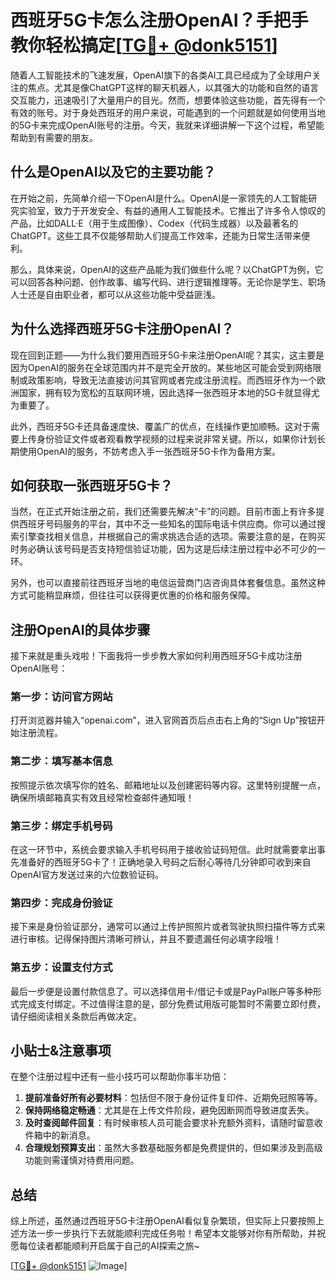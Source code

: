 # 西班牙5G卡怎么注册OpenAI？手把手教你轻松搞定[[TG💪+ @donk5151](https://t.me/s/donk5151)]

随着人工智能技术的飞速发展，OpenAI旗下的各类AI工具已经成为了全球用户关注的焦点。尤其是像ChatGPT这样的聊天机器人，以其强大的功能和自然的语言交互能力，迅速吸引了大量用户的目光。然而，想要体验这些功能，首先得有一个有效的账号。对于身处西班牙的用户来说，可能遇到的一个问题就是如何使用当地的5G卡来完成OpenAI账号的注册。今天，我就来详细讲解一下这个过程，希望能帮助到有需要的朋友。

## 什么是OpenAI以及它的主要功能？

在开始之前，先简单介绍一下OpenAI是什么。OpenAI是一家领先的人工智能研究实验室，致力于开发安全、有益的通用人工智能技术。它推出了许多令人惊叹的产品，比如DALL·E（用于生成图像）、Codex（代码生成器）以及最著名的ChatGPT。这些工具不仅能够帮助人们提高工作效率，还能为日常生活带来便利。

那么，具体来说，OpenAI的这些产品能为我们做些什么呢？以ChatGPT为例，它可以回答各种问题、创作故事、编写代码、进行逻辑推理等。无论你是学生、职场人士还是自由职业者，都可以从这些功能中受益匪浅。

## 为什么选择西班牙5G卡注册OpenAI？

现在回到正题——为什么我们要用西班牙5G卡来注册OpenAI呢？其实，这主要是因为OpenAI的服务在全球范围内并不是完全开放的。某些地区可能会受到网络限制或政策影响，导致无法直接访问其官网或者完成注册流程。而西班牙作为一个欧洲国家，拥有较为宽松的互联网环境，因此选择一张西班牙本地的5G卡就显得尤为重要了。

此外，西班牙5G卡还具备速度快、覆盖广的优点，在线操作更加顺畅。这对于需要上传身份验证文件或者观看教学视频的过程来说非常关键。所以，如果你计划长期使用OpenAI的服务，不妨考虑入手一张西班牙5G卡作为备用方案。

## 如何获取一张西班牙5G卡？

当然，在正式开始注册之前，我们还需要先解决“卡”的问题。目前市面上有许多提供西班牙号码服务的平台，其中不乏一些知名的国际电话卡供应商。你可以通过搜索引擎查找相关信息，并根据自己的需求挑选合适的选项。需要注意的是，在购买时务必确认该号码是否支持短信验证功能，因为这是后续注册过程中必不可少的一环。

另外，也可以直接前往西班牙当地的电信运营商门店咨询具体套餐信息。虽然这种方式可能稍显麻烦，但往往可以获得更优惠的价格和服务保障。

## 注册OpenAI的具体步骤

接下来就是重头戏啦！下面我将一步步教大家如何利用西班牙5G卡成功注册OpenAI账号：

### 第一步：访问官方网站
打开浏览器并输入“openai.com”，进入官网首页后点击右上角的“Sign Up”按钮开始注册流程。

### 第二步：填写基本信息
按照提示依次填写你的姓名、邮箱地址以及创建密码等内容。这里特别提醒一点，确保所填邮箱真实有效且经常检查邮件通知哦！

### 第三步：绑定手机号码
在这一环节中，系统会要求输入手机号码用于接收验证码短信。此时就需要拿出事先准备好的西班牙5G卡了！正确地录入号码之后耐心等待几分钟即可收到来自OpenAI官方发送过来的六位数验证码。

### 第四步：完成身份验证
接下来是身份验证部分，通常可以通过上传护照照片或者驾驶执照扫描件等方式来进行审核。记得保持图片清晰可辨认，并且不要遗漏任何必填字段哦！

### 第五步：设置支付方式
最后一步便是设置付款信息了。可以选择信用卡/借记卡或是PayPal账户等多种形式完成支付绑定。不过值得注意的是，部分免费试用版可能暂时不需要立即付费，请仔细阅读相关条款后再做决定。

## 小贴士&注意事项

在整个注册过程中还有一些小技巧可以帮助你事半功倍：

1. **提前准备好所有必要材料**：包括但不限于身份证件复印件、近期免冠照等等。
2. **保持网络稳定畅通**：尤其是在上传文件阶段，避免因断网而导致进度丢失。
3. **及时查阅邮件回复**：有时候审核人员可能会要求补充额外资料，请随时留意收件箱中的新消息。
4. **合理规划预算支出**：虽然大多数基础服务都是免费提供的，但如果涉及到高级功能则需谨慎对待费用问题。

## 总结

综上所述，虽然通过西班牙5G卡注册OpenAI看似复杂繁琐，但实际上只要按照上述方法一步一步执行下去就能顺利完成任务啦！希望本文能够对你有所帮助，并祝愿每位读者都能顺利开启属于自己的AI探索之旅~ 

[[TG💪+ @donk5151](https://t.me/s/donk5151) ![Image](https://i.postimg.cc/rwNCRYN7/Snipaste-2025-04-30-17-27-05.png)]